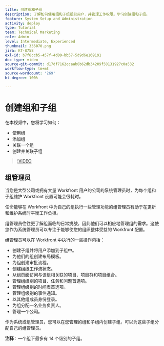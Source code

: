 ```yaml
---
title: 创建组和子组
description: 了解如何使用组和子组组织用户，并管理工作权限。学习创建组和子组。
feature: System Setup and Administration
activity: deploy
type: Tutorial
team: Technical Marketing
role: Admin
level: Intermediate, Experienced
thumbnail: 335070.png
jira: KT-8758
exl-id: b7f8ccb5-457f-4d89-bb57-5d9d6e169191
doc-type: video
source-git-commit: d17df7162ccaab6b62db34209f50131927c0a532
workflow-type: tm+mt
source-wordcount: '269'
ht-degree: 100%

---
```


# 创建组和子组

在本视频中，您将学习如何：

* 使用组
* 添加组
* 关联一个组
* 创建并关联子组

>[!VIDEO](https://video.tv.adobe.com/v/335070/?quality=12&learn=on&enablevpops)

## 组管理员

当您是大型公司或拥有大量 Workfront 用户的公司的系统管理员时，为每个组和子组维护 Workfront 设置可能会很耗时。

任命能够在 Workfront 中为自己的组执行一些管理功能的组管理员有助于在更新和维护系统时平衡工作负担。

组管理员往往更了解组面临的日常挑战，因此他们可以相应地管理组的需求。这使您作为系统管理员可以专注于能够使您的组织整体受益的 Workfront 配置。

组管理员可以在 Workfront 中执行的一些操作包括：

* 创建子组并将用户添加到子组中。
* 为他们的组创建布局模板。
* 为组创建审批流程。
* 创建组级工作流状态。
* 从组页面访问与该组相关联的项目、项目群和项目组合。
* 管理组级别的项目、任务和问题首选项。
* 管理组级别的时间表首选项。
* 管理组级别的事件通知。
* 以其他组成员身份登录。
* 为组分配一名业务负责人。
* 管理一个公司。

作为系统或组管理员，您可以在您管理的组和子组内创建子组。可以为这些子组分配自己的组管理员。

**注释**：一个组下最多有 14 个级别的子组。
